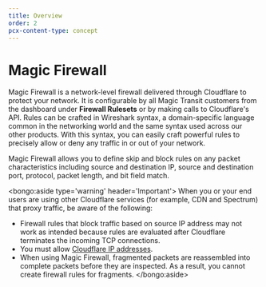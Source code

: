 ```yaml
---
title: Overview
order: 2
pcx-content-type: concept
---
```


# Magic Firewall

Magic Firewall is a network-level firewall delivered through Cloudflare to protect your network. It is
configurable by all Magic Transit customers from the dashboard under **Firewall Rulesets** or by making calls to Cloudflare's API. Rules can be crafted in Wireshark syntax, a domain-specific language common in the networking world and the same syntax used across our other products. With this syntax, you can easily craft powerful rules to precisely allow or deny any traffic in or out of your network.

Magic Firewall allows you to define skip and block rules on any packet characteristics including source and destination IP, source and destination port, protocol, packet length, and bit field match.

<bongo:aside type='warning' header='Important'>
When you or your end users are using other Cloudflare services (for example, CDN and Spectrum) that proxy traffic, be aware of the following:

- Firewall rules that block traffic based on source IP address may not work as intended because rules are evaluated after Cloudflare terminates the incoming TCP connections.
- You must allow [Cloudflare IP addresses](https://www.cloudflare.com/ips/).
- When using Magic Firewall, fragmented packets are reassembled into complete packets before they are inspected. As a result, you cannot create firewall rules for fragments.
</bongo:aside>
